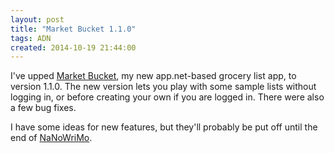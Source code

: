 ```yaml
---
layout: post
title: "Market Bucket 1.1.0"
tags: ADN
created: 2014-10-19 21:44:00
---
```

I've upped [Market Bucket](http://market-bucket.mcdemarco.net/), my new app.net-based grocery list app, to version 1.1.0.  The new version lets you play with some sample lists without logging in, or before creating your own if you are logged in.  There were also a few bug fixes.

I have some ideas for new features, but they'll probably be put off until the end of [NaNoWriMo](http://nanowrimo.org/).















